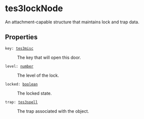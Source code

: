 # tes3lockNode

An attachment-capable structure that maintains lock and trap data.

## Properties

<dl class="describe">
<dt><code class="descname">key: <a href="https://mwse.readthedocs.io/en/latest/lua/type/tes3misc.html">tes3misc</a></code></dt>
<dd>

The key that will open this door.

</dd>
<dt><code class="descname">level: <a href="https://mwse.readthedocs.io/en/latest/lua/type/number.html">number</a></code></dt>
<dd>

The level of the lock.

</dd>
<dt><code class="descname">locked: <a href="https://mwse.readthedocs.io/en/latest/lua/type/boolean.html">boolean</a></code></dt>
<dd>

The locked state.

</dd>
<dt><code class="descname">trap: <a href="https://mwse.readthedocs.io/en/latest/lua/type/tes3spell.html">tes3spell</a></code></dt>
<dd>

The trap associated with the object.

</dd>
</dl>
